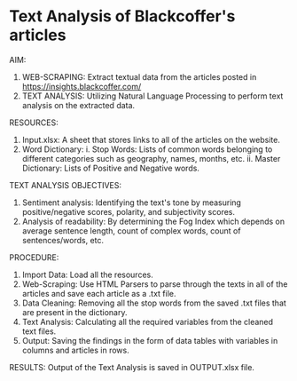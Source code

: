 # Text Analysis of Blackcoffer's articles

AIM: 
  1. WEB-SCRAPING: Extract textual data from the articles posted in https://insights.blackcoffer.com/
  2. TEXT ANALYSIS: Utilizing Natural Language Processing to perform text analysis on the extracted data.
     
RESOURCES:
  1. Input.xlsx: A sheet that stores links to all of the articles on the website.
  2. Word Dictionary:
     i. Stop Words: Lists of common words belonging to different categories such as geography, names, months, etc.
    ii. Master Dictionary: Lists of Positive and Negative words.

TEXT ANALYSIS OBJECTIVES:
  1. Sentiment analysis: Identifying the text's tone by measuring positive/negative scores, polarity, and subjectivity scores.
  2. Analysis of readability: By determining the Fog Index which depends on average sentence length, count of complex words, count of sentences/words, etc. 

PROCEDURE:
  1. Import Data: Load all the resources.
  2. Web-Scraping: Use HTML Parsers to parse through the texts in all of the articles and save each article as a .txt file.
  3. Data Cleaning: Removing all the stop words from the saved .txt files that are present in the dictionary.
  4. Text Analysis: Calculating all the required variables from the cleaned text files.
  5. Output: Saving the findings in the form of data tables with variables in columns and articles in rows. 

RESULTS: Output of the Text Analysis is saved in OUTPUT.xlsx file.
